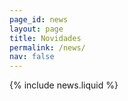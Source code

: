 ```yaml
---
page_id: news
layout: page
title: Novidades
permalink: /news/
nav: false
---
```


{% include news.liquid %}
